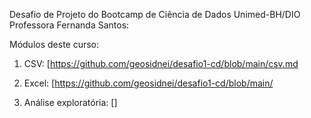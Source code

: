
Desafio de Projeto do Bootcamp de Ciência de Dados Unimed-BH/DIO
Professora Fernanda Santos:

Módulos deste curso:

1. CSV: [https://github.com/geosidnei/desafio1-cd/blob/main/csv.md

2. Excel: [https://github.com/geosidnei/desafio1-cd/blob/main/

3. Análise exploratória: []
